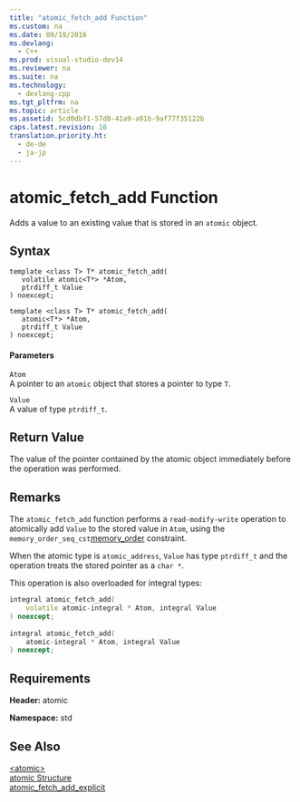 ```yaml
---
title: "atomic_fetch_add Function"
ms.custom: na
ms.date: 09/19/2016
ms.devlang: 
  - C++
ms.prod: visual-studio-dev14
ms.reviewer: na
ms.suite: na
ms.technology: 
  - devlang-cpp
ms.tgt_pltfrm: na
ms.topic: article
ms.assetid: 5cd0dbf1-57d0-41a9-a91b-9af77f35122b
caps.latest.revision: 16
translation.priority.ht: 
  - de-de
  - ja-jp
---
```

# atomic_fetch_add Function
Adds a value to an existing value that is stored in an `atomic` object.  
  
## Syntax  
  
```  
template <class T> T* atomic_fetch_add(  
   volatile atomic<T*> *Atom,  
   ptrdiff_t Value  
) noexcept;  
  
template <class T> T* atomic_fetch_add(  
   atomic<T*> *Atom,  
   ptrdiff_t Value  
) noexcept;  
```  
  
#### Parameters  
 `Atom`  
 A pointer to an `atomic` object that stores a pointer to type `T`.  
  
 `Value`  
 A value of type `ptrdiff_t`.  
  
## Return Value  
 The value of the pointer contained by the atomic object immediately before the operation was performed.  
  
## Remarks  
 The `atomic_fetch_add` function performs a `read-modify-write` operation to atomically add `Value` to the stored value in `Atom`, using the `memory_order_seq_cst`[memory_order](../vs140/memory_order-Enum.md) constraint.  
  
 When the atomic type is `atomic_address`, `Value` has type `ptrdiff_t` and the operation treats the stored pointer as a `char *`.  
  
 This operation is also overloaded for integral types:  
  
```cpp  
integral atomic_fetch_add(  
    volatile atomic-integral * Atom, integral Value  
) noexcept;  
  
integral atomic_fetch_add(  
    atomic-integral * Atom, integral Value  
) noexcept;  
```  
  
## Requirements  
 **Header:** atomic  
  
 **Namespace:** std  
  
## See Also  
 [<atomic\>](../vs140/-atomic-.md)   
 [atomic Structure](../vs140/atomic-Structure.md)   
 [atomic_fetch_add_explicit](../vs140/atomic_fetch_add_explicit-Function.md)